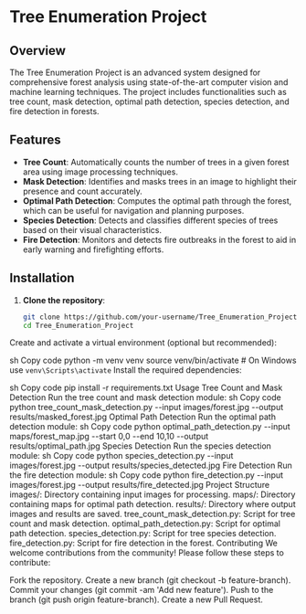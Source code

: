 # Tree Enumeration Project

## Overview

The Tree Enumeration Project is an advanced system designed for comprehensive forest analysis using state-of-the-art computer vision and machine learning techniques. The project includes functionalities such as tree count, mask detection, optimal path detection, species detection, and fire detection in forests.

## Features

- **Tree Count**: Automatically counts the number of trees in a given forest area using image processing techniques.
- **Mask Detection**: Identifies and masks trees in an image to highlight their presence and count accurately.
- **Optimal Path Detection**: Computes the optimal path through the forest, which can be useful for navigation and planning purposes.
- **Species Detection**: Detects and classifies different species of trees based on their visual characteristics.
- **Fire Detection**: Monitors and detects fire outbreaks in the forest to aid in early warning and firefighting efforts.

## Installation

1. **Clone the repository**:
   ```sh
   git clone https://github.com/your-username/Tree_Enumeration_Project.git
   cd Tree_Enumeration_Project
Create and activate a virtual environment (optional but recommended):

sh
Copy code
python -m venv venv
source venv/bin/activate  # On Windows use `venv\Scripts\activate`
Install the required dependencies:

sh
Copy code
pip install -r requirements.txt
Usage
Tree Count and Mask Detection
Run the tree count and mask detection module:
sh
Copy code
python tree_count_mask_detection.py --input images/forest.jpg --output results/masked_forest.jpg
Optimal Path Detection
Run the optimal path detection module:
sh
Copy code
python optimal_path_detection.py --input maps/forest_map.jpg --start 0,0 --end 10,10 --output results/optimal_path.jpg
Species Detection
Run the species detection module:
sh
Copy code
python species_detection.py --input images/forest.jpg --output results/species_detected.jpg
Fire Detection
Run the fire detection module:
sh
Copy code
python fire_detection.py --input images/forest.jpg --output results/fire_detected.jpg
Project Structure
images/: Directory containing input images for processing.
maps/: Directory containing maps for optimal path detection.
results/: Directory where output images and results are saved.
tree_count_mask_detection.py: Script for tree count and mask detection.
optimal_path_detection.py: Script for optimal path detection.
species_detection.py: Script for tree species detection.
fire_detection.py: Script for fire detection in the forest.
Contributing
We welcome contributions from the community! Please follow these steps to contribute:

Fork the repository.
Create a new branch (git checkout -b feature-branch).
Commit your changes (git commit -am 'Add new feature').
Push to the branch (git push origin feature-branch).
Create a new Pull Request.
